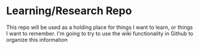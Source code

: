 # Learning/Research Repo

This repo will be used as a holding place for things I want to learn, or things I want to remember. I'm going to try to use the wiki functionality in Github to organize this information

